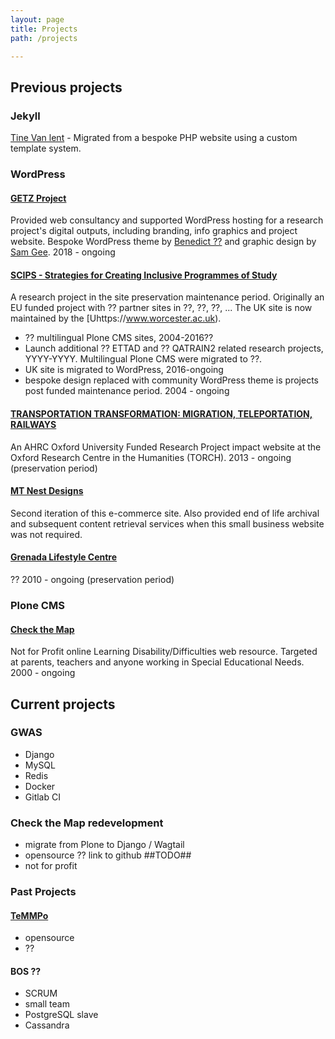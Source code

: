 ```yaml
---
layout: page
title: Projects
path: /projects

---	
```

## Previous projects

### Jekyll

[Tine Van lent](https://tinevanlent.be) - Migrated from a bespoke PHP website using a custom template system.

### WordPress

#### [GETZ Project](https://getzproject.eu)
Provided web consultancy and supported WordPress hosting for a research project's digital outputs, including branding, info graphics and project website. Bespoke WordPress theme by [Benedict ??](??) and graphic design by [Sam Gee](??).
2018 - ongoing

#### [SCIPS - Strategies for Creating Inclusive Programmes of Study](https://scips.worc.ac.uk)
A research project in the site preservation maintenance period. Originally an EU funded project with ?? partner sites in ??, ??, ??, ... The UK site is now maintained by the [Uhttps://www.worcester.ac.uk).

- ?? multilingual Plone CMS sites, 2004-2016??
- Launch additional ?? ETTAD and ?? QATRAIN2 related research projects, YYYY-YYYY.  Multilingual Plone CMS were migrated to ??.
- UK site is migrated to WordPress, 2016-ongoing
- bespoke design replaced with community WordPress theme is projects post funded maintenance period.
2004 - ongoing

#### [TRANSPORTATION TRANSFORMATION: MIGRATION, TELEPORTATION, RAILWAYS](https://transportation-transformation.co.uk)
An AHRC Oxford University Funded Research Project impact website at the Oxford Research Centre in the Humanities (TORCH).
2013 - ongoing (preservation period)

#### [MT Nest Designs]()
Second iteration of this e-commerce site.  Also provided end of life archival and subsequent content retrieval services when this small business website was not required.

#### [Grenada Lifestyle Centre](https://grenadalifestylecenter.gd)
??
2010 - ongoing (preservation period)

### Plone CMS

#### [Check the Map](http://www.checkthemap.org)
Not for Profit online Learning Disability/Difficulties web resource.  Targeted at parents, teachers and anyone working in Special Educational Needs. 
2000 - ongoing

## Current projects

### GWAS
- Django
- MySQL
- Redis
- Docker
- Gitlab CI

### Check the Map redevelopment
- migrate from Plone to Django / Wagtail
- opensource ?? link to github ##TODO##
- not for profit

### Past Projects

#### [TeMMPo](??)
- opensource
- ??

#### BOS ??
- SCRUM
- small team 
- PostgreSQL slave
- Cassandra
